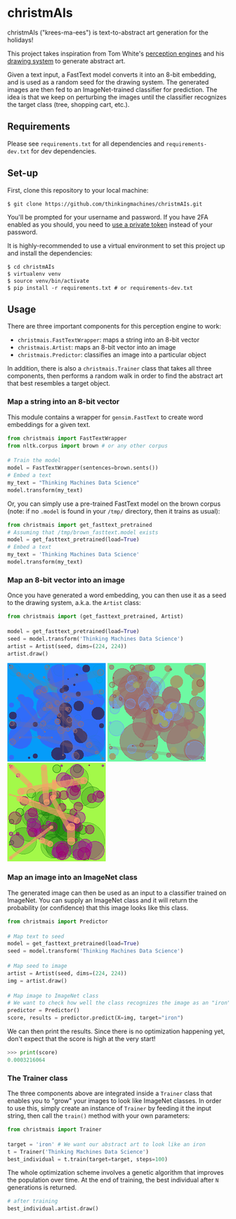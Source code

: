 # christmAIs

christmAIs ("krees-ma-ees") is text-to-abstract art generation for the holidays!

This project takes inspiration from Tom White's [perception
engines](https://medium.com/artists-and-machine-intelligence/perception-engines-8a46bc598d57)
and his [drawing system](https://github.com/dribnet/dopes) to generate abstract
art. 

Given a text input, a FastText model converts it into an 8-bit embedding, and
is used as a random seed for the drawing system. The generated images are then
fed to an ImageNet-trained classifier for prediction. The idea is that we keep
on perturbing the images until the classifier recognizes the target class
(tree, shopping cart, etc.).

## Requirements

Please see `requirements.txt` for all dependencies and `requirements-dev.txt` for dev dependencies.

## Set-up

First, clone this repository to your local machine:

```shell
$ git clone https://github.com/thinkingmachines/christmAIs.git
```
You'll be prompted for your username and password. If you have 2FA enabled as you should, you need to [use a private token](https://github.com/settings/tokens) instead of your password.

It is highly-recommended to use a virtual environment to set this project up
and install the dependencies:

```shell
$ cd christmAIs 
$ virtualenv venv
$ source venv/bin/activate
$ pip install -r requirements.txt # or requirements-dev.txt
```

## Usage

There are three important components for this perception engine to work:
- `christmais.FastTextWrapper`: maps a string into an 8-bit vector
- `christmais.Artist`: maps an 8-bit vector into an image
- `christmais.Predictor`: classifies an image into a particular object

In addition, there is also a `christmais.Trainer` class that takes all three
components, then performs a random walk in order to find the abstract art that
best resembles a target object.

### Map a string into an 8-bit vector

This module contains a wrapper for `gensim.FastText` to create word embeddings
for a given text.

```python
from christmais import FastTextWrapper
from nltk.corpus import brown # or any other corpus

# Train the model
model = FastTextWrapper(sentences=brown.sents())
# Embed a text
my_text = "Thinking Machines Data Science"
model.transform(my_text)
```

Or, you can simply use a pre-trained FastText model on the brown corpus (note:
if no `.model` is found in your `/tmp/` directory, then it trains as usual):

```python
from christmais import get_fasttext_pretrained
# Assuming that /tmp/brown_fasttext.model exists
model = get_fasttext_pretrained(load=True)
# Embed a text
my_text = 'Thinking Machines Data Science'
model.transform(my_text)
```

### Map an 8-bit vector into an image

Once you have generated a word embedding, you can then use it as a seed to the
drawing system, a.k.a. the `Artist` class:

```python
from christmais import (get_fasttext_pretrained, Artist)

model = get_fasttext_pretrained(load=True)
seed = model.transform('Thinking Machines Data Science')
artist = Artist(seed, dims=(224, 224)) 
artist.draw()
```

![](assets/artist1.png)
![](assets/artist2.png)
![](assets/artist3.png)

### Map an image into an ImageNet class

The generated image can then be used as an input to a classifier trained on ImageNet.
You can supply an ImageNet class and it will return the probability (or confidence)
that this image looks like this class.

```python
from christmais import Predictor

# Map text to seed
model = get_fasttext_pretrained(load=True)
seed = model.transform('Thinking Machines Data Science')

# Map seed to image
artist = Artist(seed, dims=(224, 224)) 
img = artist.draw()

# Map image to ImageNet class
# We want to check how well the class recognizes the image as an "iron"
predictor = Predictor()
score, results = predictor.predict(X=img, target="iron")
```

We can then print the results. Since there is no optimization happening yet,
don't expect that the score is high at the very start!

```python
>>> print(score)
0.0003216064
```

### The Trainer class

The three components above are integrated inside a `Trainer` class that enables
you to "grow" your images to look like ImageNet classes. In order to use this,
simply create an instance of `Trainer` by feeding it the input string, then
call the `train()` method with your own parameters:

```python
from christmais import Trainer

target = 'iron' # We want our abstract art to look like an iron
t = Trainer('Thinking Machines Data Science')
best_individual = t.train(target=target, steps=100)
```

The whole optimization scheme involves a genetic algorithm that improves the
population over time. At the end of training, the best individual after `N`
generations is returned.

```python
# after training
best_individual.artist.draw()
```
